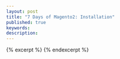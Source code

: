 ```yaml
---
layout: post
title: "7 Days of Magento2: Installation"
published: true
keywords:
description:
---	
```


{% excerpt %}
{% endexcerpt %}	


<!-- https://dl.dropboxusercontent.com/u/13269386/Screenshots/2015-01-04-144107_1907x961.png -->
<!-- https://dl.dropboxusercontent.com/u/13269386/Screenshots/2015-01-04-144209_1911x963.png -->
<!-- https://dl.dropboxusercontent.com/u/13269386/Screenshots/2015-01-04-144245_1903x964.png -->
<!-- https://dl.dropboxusercontent.com/u/13269386/Screenshots/2015-01-04-144317_1888x953.png -->
<!-- https://dl.dropboxusercontent.com/u/13269386/Screenshots/2015-01-04-144340_1906x962.png -->
<!-- https://dl.dropboxusercontent.com/u/13269386/Screenshots/2015-01-04-144532_1897x958.png -->
<!-- https://dl.dropboxusercontent.com/u/13269386/Screenshots/2015-01-04-150215_1909x967.png -->
<!-- https://dl.dropboxusercontent.com/u/13269386/Screenshots/2015-01-04-150215_1909x967.png -->
<!--  -->
<!--  -->
<!--  -->
<!--  -->
<!--  -->
<!--  -->
<!--  -->
<!--  -->
